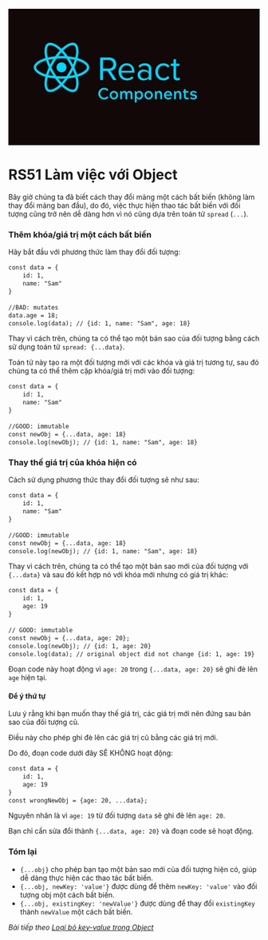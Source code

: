 
![Create-HTML-1](images/components.jpg) 

# RS51 Làm việc với Object

Bây giờ chúng ta đã biết cách thay đổi mảng một cách bất biến (không làm thay đổi mảng ban đầu), do đó, việc thực hiện thao tác bất biến với đối tượng cũng trở nên dễ dàng hơn vì nó cũng dựa trên toán tử `spread` (`...`).

### Thêm khóa/giá trị một cách bất biến

Hãy bắt đầu với phương thức làm thay đổi đối tượng:

```
const data = {
    id: 1,
    name: "Sam"
}

//BAD: mutates
data.age = 18;
console.log(data); // {id: 1, name: "Sam", age: 18}
```

Thay vì cách trên, chúng ta có thể tạo một bản sao của đối tượng bằng cách sử dụng toán tử `spread: {...data}`.

Toán tử này tạo ra một đối tượng mới với các khóa và giá trị tương tự, sau đó chúng ta có thể thêm cặp khóa/giá trị mới vào đối tượng:

```
const data = {
    id: 1,
    name: "Sam"
}

//GOOD: immutable
const newObj = {...data, age: 18}
console.log(newObj); // {id: 1, name: "Sam", age: 18}
```

### Thay thế giá trị của khóa hiện có

Cách sử dụng phương thức thay đổi đối tượng sẽ như sau:

```
const data = {
    id: 1,
    name: "Sam"
}

//GOOD: immutable
const newObj = {...data, age: 18}
console.log(newObj); // {id: 1, name: "Sam", age: 18}
```

Thay vì cách trên, chúng ta có thể tạo một bản sao mới của đối tượng với `{...data}` và sau đó kết hợp nó với khóa mới nhưng có giá trị khác:

```
const data = {
    id: 1,
    age: 19
}

// GOOD: immutable
const newObj = {...data, age: 20};
console.log(newObj); // {id: 1, age: 20}
console.log(data); // original object did not change {id: 1, age: 19}
```

Đoạn code này hoạt động vì `age: 20` trong `{...data, age: 20}` sẽ ghi đè lên `age` hiện tại.

#### Để ý thứ tự

Lưu ý rằng khi bạn muốn thay thế giá trị, các giá trị mới nên đứng sau bản sao của đối tượng cũ.

Điều này cho phép ghi đè lên các giá trị cũ bằng các giá trị mới.

Do đó, đoạn code dưới đây SẼ KHÔNG hoạt động:

```
const data = {
    id: 1,
    age: 19
}
const wrongNewObj = {age: 20, ...data};
```

Nguyên nhân là vì `age: 19` từ đối tượng `data` sẽ ghi đè lên `age: 20`.

Bạn chỉ cần sửa đổi thành `{...data, age: 20}` và đoạn code sẽ hoạt động.

### Tóm lại

- `{...obj}` cho phép bạn tạo một bản sao mới của đối tượng hiện có, giúp dễ dàng thực hiện các thao tác bất biến.
- `{...obj, newKey: 'value'}` được dùng để thêm `newKey: 'value'` vào đối tượng obj một cách bất biến.
- `{...obj, existingKey: 'newValue'}` được dùng để thay đổi `existingKey` thành `newValue` một cách bất biến.

*Bài tiếp theo [Loại bỏ key-value trong Object](/lesson/session/session_52_object_remove_key_value.md)*